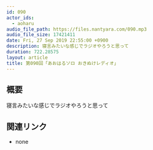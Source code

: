 ```yaml
---
id: 090
actor_ids:
  - aoharu
audio_file_path: https://files.nantyara.com/090.mp3
audio_file_size: 17421411
date: Fri, 27 Sep 2019 22:55:00 +0900
description: 寝言みたいな感じでラジオやろうと思って
duration: 722.28575
layout: article
title: 第090回「あおはるソロ おきぬけレディオ」
---
```

## 概要

寝言みたいな感じでラジオやろうと思って

## 関連リンク

* none
